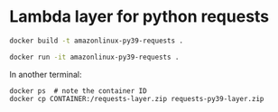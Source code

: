 # Lambda layer for python requests

```bash
docker build -t amazonlinux-py39-requests .
```

```bash
docker run -it amazonlinux-py39-requests .
```

In another terminal:
```
docker ps  # note the container ID
docker cp CONTAINER:/requests-layer.zip requests-py39-layer.zip
```
